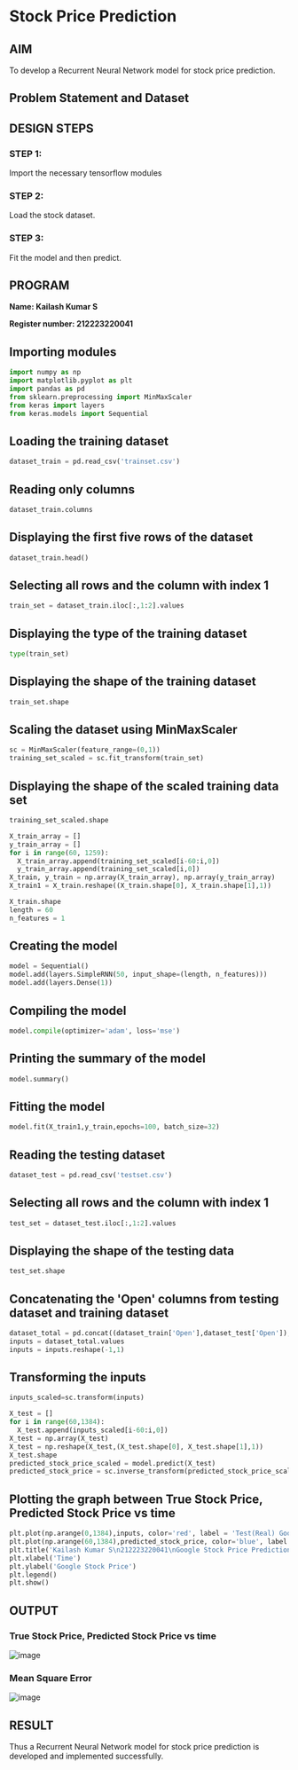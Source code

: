 # Stock Price Prediction

## AIM

To develop a Recurrent Neural Network model for stock price prediction.

## Problem Statement and Dataset

## DESIGN STEPS

### STEP 1:

Import the necessary tensorflow modules

### STEP 2:

Load the stock dataset.

### STEP 3:

Fit the model and then predict.

## PROGRAM

**Name: Kailash Kumar S**

**Register number: 212223220041**
## Importing modules
````python
import numpy as np
import matplotlib.pyplot as plt
import pandas as pd
from sklearn.preprocessing import MinMaxScaler
from keras import layers
from keras.models import Sequential
````
## Loading the training dataset
````python
dataset_train = pd.read_csv('trainset.csv')
````
## Reading only columns
````python
dataset_train.columns
````
## Displaying the first five rows of the dataset
````python
dataset_train.head()
````
## Selecting all rows and the column with index 1
````python
train_set = dataset_train.iloc[:,1:2].values
````
## Displaying the type of the training dataset
````python
type(train_set)
````
## Displaying the shape of the training dataset
````python
train_set.shape
````
## Scaling the dataset using MinMaxScaler
````python
sc = MinMaxScaler(feature_range=(0,1))
training_set_scaled = sc.fit_transform(train_set)
````
## Displaying the shape of the scaled training data set
````python
training_set_scaled.shape
````
````python
X_train_array = []
y_train_array = []
for i in range(60, 1259):
  X_train_array.append(training_set_scaled[i-60:i,0])
  y_train_array.append(training_set_scaled[i,0])
X_train, y_train = np.array(X_train_array), np.array(y_train_array)
X_train1 = X_train.reshape((X_train.shape[0], X_train.shape[1],1))

X_train.shape
length = 60
n_features = 1
````
## Creating the model
````python
model = Sequential()
model.add(layers.SimpleRNN(50, input_shape=(length, n_features)))
model.add(layers.Dense(1))
````
## Compiling the model
````python
model.compile(optimizer='adam', loss='mse')
````
## Printing the summary of the model
````python
model.summary()
````
## Fitting the model
````python
model.fit(X_train1,y_train,epochs=100, batch_size=32)
````
## Reading the testing dataset
````python
dataset_test = pd.read_csv('testset.csv')
````
## Selecting all rows and the column with index 1
````python
test_set = dataset_test.iloc[:,1:2].values
````
## Displaying the shape of the testing data
````python
test_set.shape
````
## Concatenating the 'Open' columns from testing dataset and training dataset
````python
dataset_total = pd.concat((dataset_train['Open'],dataset_test['Open']),axis=0)
inputs = dataset_total.values
inputs = inputs.reshape(-1,1)
````
## Transforming the inputs
````python
inputs_scaled=sc.transform(inputs)
````
````python
X_test = []
for i in range(60,1384):
  X_test.append(inputs_scaled[i-60:i,0])
X_test = np.array(X_test)
X_test = np.reshape(X_test,(X_test.shape[0], X_test.shape[1],1))
X_test.shape
predicted_stock_price_scaled = model.predict(X_test)
predicted_stock_price = sc.inverse_transform(predicted_stock_price_scaled)
````
## Plotting the graph between True Stock Price, Predicted Stock Price vs time
````python
plt.plot(np.arange(0,1384),inputs, color='red', label = 'Test(Real) Google stock price')
plt.plot(np.arange(60,1384),predicted_stock_price, color='blue', label = 'Predicted Google stock price')
plt.title('Kailash Kumar S\n212223220041\nGoogle Stock Price Prediction')
plt.xlabel('Time')
plt.ylabel('Google Stock Price')
plt.legend()
plt.show()
````

## OUTPUT

### True Stock Price, Predicted Stock Price vs time

![image](https://github.com/RoopakCS/rnn-stock-price-prediction/assets/139228922/7eda16ef-7d2d-4c8e-8ac6-6a9044a90354)

### Mean Square Error

![image](https://github.com/RoopakCS/rnn-stock-price-prediction/assets/139228922/c6d4d855-dab6-4073-9ddc-a2034d8549c3)

## RESULT

Thus a Recurrent Neural Network model for stock price prediction is developed and implemented successfully.


